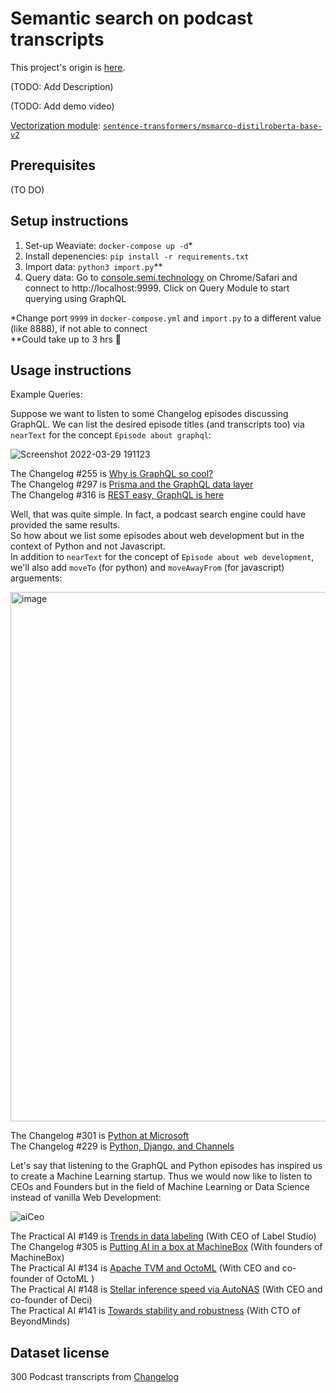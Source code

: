 # Semantic search on podcast transcripts
This project's origin is [here](https://github.com/weaviate/weaviate-examples/tree/main/podcast-semantic).

(TODO: Add Description)

(TODO: Add demo video)

[Vectorization module](https://weaviate.io/developers/weaviate/current/retriever-vectorizer-modules/text2vec-transformers.html#pre-built-images): [`sentence-transformers/msmarco-distilroberta-base-v2`](https://huggingface.co/sentence-transformers/msmarco-distilroberta-base-v2)

## Prerequisites
(TO DO)

## Setup instructions
1. Set-up  Weaviate: `docker-compose up -d`*
2. Install depenencies: `pip install -r requirements.txt`
3. Import data: `python3 import.py`**
4. Query data: Go to [console.semi.technology](https://console.semi.technology/) on Chrome/Safari and connect to http://localhost:9999. Click on Query Module to start querying using GraphQL
 
*Change port `9999` in `docker-compose.yml`  and `import.py` to a different value (like 8888), if not able to connect  
**Could take up to 3 hrs 🙂

## Usage instructions

Example Queries:

Suppose we want to listen to some Changelog episodes discussing GraphQL. We can list the desired episode titles (and transcripts too) via `nearText` for the concept `Episode about graphql`:  

![Screenshot 2022-03-29 191123](https://user-images.githubusercontent.com/72981484/160694464-38a49b47-cd8f-4492-ae25-1cffaa7d85c2.jpg)  

The Changelog #255 is [Why is GraphQL so cool?](https://changelog.com/podcast/255)  
The Changelog #297 is [Prisma and the GraphQL data layer](https://changelog.com/podcast/297)  
The Changelog #316 is [REST easy, GraphQL is here](https://changelog.com/podcast/316)  

Well, that was quite simple. In fact, a podcast search engine could have provided the same results.  
So how about we list some episodes about web development but in the context of Python and not Javascript.  
In addition to `nearText` for the concept of `Episode about web development`, we'll also add `moveTo` (for python) and `moveAwayFrom` (for javascript) arguements:  

<img width="847" alt="image" src="https://user-images.githubusercontent.com/72981484/160699867-c3ef3f3b-8eaf-4867-aac7-ac2bc2ec0282.png">  

The Changelog #301 is [Python at Microsoft](https://changelog.com/podcast/301)  
The Changelog #229 is [Python, Django, and Channels](https://changelog.com/podcast/229)  

Let's say that listening to the GraphQL and Python episodes has inspired us to create a Machine Learning startup. Thus we would now like to listen to CEOs and Founders but in the field of Machine Learning or Data Science instead of vanilla Web Development:  

![aiCeo](https://user-images.githubusercontent.com/72981484/160701102-66ae4f12-e004-447e-acb0-594b4e6309f2.jpg)  
 
The Practical AI #149 is [Trends in data labeling](https://changelog.com/practicalai/149) (With CEO of Label Studio)   
The Changelog #305 is [Putting AI in a box at MachineBox](https://changelog.com/podcast/305) (With founders of MachineBox)  
The Practical AI #134 is [Apache TVM and OctoML](https://changelog.com/practicalai/134) (With CEO and co-founder of OctoML )  
The Practical AI #148 is [Stellar inference speed via AutoNAS](https://changelog.com/practicalai/148) (With CEO and co-founder of Deci)  
The Practical AI #141 is [Towards stability and robustness](https://changelog.com/practicalai/141) (With CTO of BeyondMinds)  


## Dataset license
300 Podcast transcripts from [Changelog](https://github.com/thechangelog/transcripts)  
